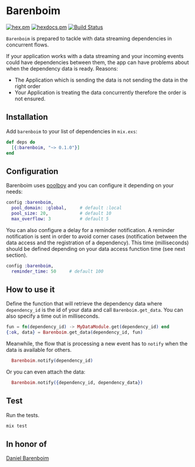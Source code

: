 # Barenboim


[![hex.pm](https://img.shields.io/hexpm/v/barenboim.svg?style=flat-square)](https://hex.pm/packages/barenboim) [![hexdocs.pm](https://img.shields.io/badge/docs-latest-green.svg?style=flat-square)](https://hexdocs.pm/barenboim/) [![Build Status](https://travis-ci.org/mendrugory/barenboim.svg?branch=master)](https://travis-ci.org/mendrugory/barenboim)

 `Barenboim` is prepared to tackle with data streaming dependencies in concurrent flows.

  If your application works with a data streaming and your incoming events could have dependencies between them, the app can have problems about when the
  dependency data is ready. Reasons:
  * The Application which is sending the data is not sending the data in the right order
  * Your Application is treating the data concurrently therefore the order is not ensured.

## Installation
  Add `barenboim` to your list of dependencies in `mix.exs`:

  ```elixir
  def deps do
    [{:barenboim, "~> 0.1.0"}]
  end
  ```
    
## Configuration    
  Barenboim uses [poolboy](https://github.com/devinus/poolboy) and you can configure it depending on your needs:

  ```elixir
  config :barenboim,
    pool_domain: :global,     # default :local
    pool_size: 20,            # default 10
    max_overflow: 3           # default 5
  ```
    
  You can also configure a delay for a reminder notification. A reminder notification is sent in order to
  avoid corner cases (notification between the data access and the registration of a dependency). 
  This time (milliseconds) should be defined depending on your data access function time (see next section).
  
  ```elixir
  config :barenboim,
    reminder_time: 50     # default 100
  ```

## How to use it
  Define the function that will retrieve the dependency data where `dependency_id` is the id of your data
  and call `Barenboim.get_data`. You can also specify a time out in milliseconds.
  ```elixir
  fun = fn(dependency_id) -> MyDataModule.get(dependency_id) end
  {:ok, data} = Barenboim.get_data(dependency_id, fun)
  ```

  Meanwhile, the flow that is processing a new event has to `notify` when the data is available for others.
  ```elixir
    Barenboim.notify(dependency_id)
  ```
  Or you can even attach the data:
  ```elixir
    Barenboim.notify({dependency_id, dependency_data})
  ```
## Test
  Run the tests.
  ```bash
  mix test 
  ```
  
## In honor of
  [Daniel Barenboim](https://en.wikipedia.org/wiki/Daniel_Barenboim)
  
  